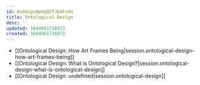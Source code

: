```yaml
---
id: 8uGU1pyNpOyD5TJb4FnVn
title: Ontological Design
desc: ''
updated: 1644961726973
created: 1644961726973
---
```


- [[Ontological Design:  How Art Frames Being|session.ontological-design-how-art-frames-being]]
- [[Ontological Design:  What is Ontological Design?|session.ontological-design-what-is-ontological-design]]
- [[Ontological Design: undefined|session.ontological-design]]
